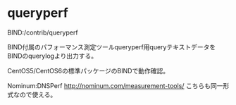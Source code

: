 # queryperf
BIND:/contrib/queryperf

BIND付属のパフォーマンス測定ツールqueryperf用queryテキストデータをBINDのquerylogより出力する。

CentOS5/CentOS6の標準パッケージのBINDで動作確認。

Nominum:DNSPerf
http://nominum.com/measurement-tools/
こちらも同一形式なので使える。
